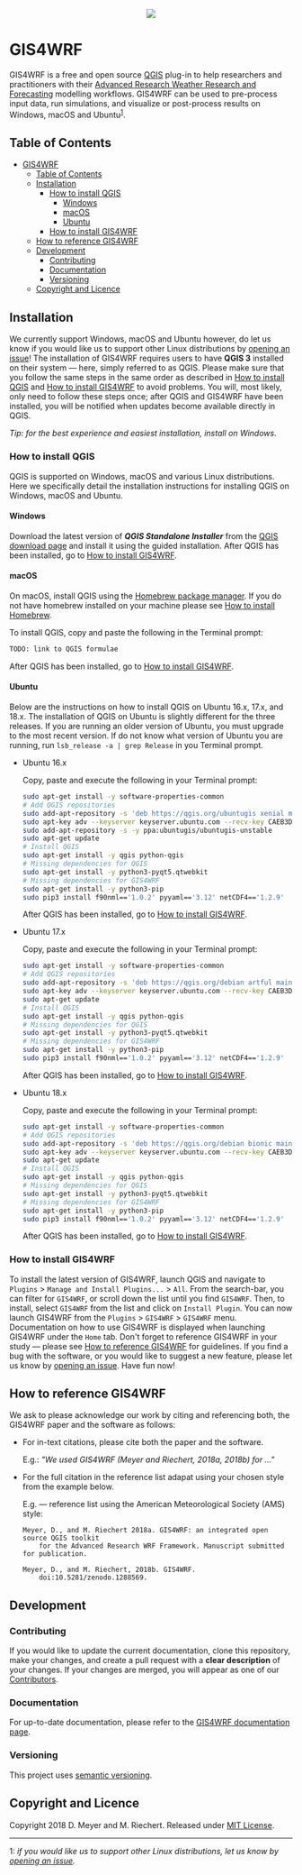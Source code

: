 <p align="center"><img src="https://github.com/GIS4WRF/gis4wrf-docs/blob/master/images/gis4wrf.png"></p>

# GIS4WRF
GIS4WRF is a free and open source [QGIS](https://qgis.org/) plug-in to help researchers and practitioners with their [Advanced Research Weather Research and Forecasting](https://www.mmm.ucar.edu/weather-research-and-forecasting-model) modelling workflows. GIS4WRF can be used to pre-process input data, run simulations, and visualize or post-process results on Windows, macOS and Ubuntu<sup>[1](#linux)</sup>.

## Table of Contents
- [GIS4WRF](#gis4wrf)
    - [Table of Contents](#table-of-contents)
    - [Installation](#installation)
        - [How to install QGIS](#how-to-install-qgis)
            - [Windows](#windows)
            - [macOS](#macos)
            - [Ubuntu](#ubuntu)
        - [How to install GIS4WRF](#how-to-install-gis4wrf)
    - [How to reference GIS4WRF](#how-to-reference-gis4wrf)
    - [Development](#development)
        - [Contributing](#contributing)
        - [Documentation](#documentation)
        - [Versioning](#versioning)
    - [Copyright and Licence](#copyright-and-licence)

## Installation
We currently support Windows, macOS and Ubuntu however, do let us know if you would like us to support other Linux distributions by [opening an issue](issues)! The installation of GIS4WRF requires users to have **QGIS 3** installed on their system — here, simply referred to as QGIS. Please make sure that you follow the same steps in the same order as described in [How to install QGIS](#how-to-install-qgis) and [How to install GIS4WRF](#how-to-install-gis4wrf) to avoid problems. You will, most likely, only need to follow these steps once; after QGIS and GIS4WRF have been installed, you will be notified when updates become available directly in QGIS.

*Tip: for the best experience and easiest installation, install on Windows.*

### How to install QGIS
QGIS is supported on Windows, macOS and various Linux distributions. Here we specifically detail the installation instructions for installing QGIS on Windows, macOS and Ubuntu.

#### Windows
Download the latest version of ***QGIS Standalone Installer*** from the [QGIS download page](https://www.qgis.org/en/site/forusers/download#windows) and install it using the guided installation. After QGIS has been installed, go to [How to install GIS4WRF](#how-to-install-gis4wrf).

#### macOS
On macOS, install QGIS using the  [Homebrew package manager](https://brew.sh/). If you do not have homebrew installed on your machine please see [How to install Homebrew](https://brew.sh/).

To install QGIS, copy and paste the following in the Terminal prompt:

```bash
TODO: link to QGIS formulae
```
After QGIS has been installed, go to [How to install GIS4WRF](#how-to-install-gis4wrf).

#### Ubuntu
Below are the instructions on how to install QGIS on Ubuntu 16.x, 17.x, and 18.x. The installation of QGIS on Ubuntu is slightly different for the three releases. If you are running an older version of Ubuntu, you must upgrade to the most recent version. If do not know what version of Ubuntu you are running, run `lsb_release -a | grep Release` in you Terminal prompt.

- Ubuntu 16.x

    Copy, paste and execute the following in your Terminal prompt:
    ```bash
    sudo apt-get install -y software-properties-common
    # Add QGIS repositories
    sudo add-apt-repository -s 'deb https://qgis.org/ubuntugis xenial main'
    sudo apt-key adv --keyserver keyserver.ubuntu.com --recv-key CAEB3DC3BDF7FB45
    sudo add-apt-repository -s -y ppa:ubuntugis/ubuntugis-unstable
    sudo apt-get update
    # Install QGIS
    sudo apt-get install -y qgis python-qgis
    # Missing dependencies for QGIS
    sudo apt-get install -y python3-pyqt5.qtwebkit
    # Missing dependencies for GIS4WRF
    sudo apt-get install -y python3-pip
    sudo pip3 install f90nml=='1.0.2' pyyaml=='3.12' netCDF4=='1.2.9'
    ```
    After QGIS has been installed, go to [How to install GIS4WRF](#how-to-install-gis4wrf).

- Ubuntu 17.x

    Copy, paste and execute the following in your Terminal prompt:
    ```bash
    sudo apt-get install -y software-properties-common
    # Add QGIS repositories
    sudo add-apt-repository -s 'deb https://qgis.org/debian artful main'
    sudo apt-key adv --keyserver keyserver.ubuntu.com --recv-key CAEB3DC3BDF7FB45
    sudo apt-get update
    # Install QGIS
    sudo apt-get install -y qgis python-qgis
    # Missing dependencies for QGIS
    sudo apt-get install -y python3-pyqt5.qtwebkit
    # Missing dependencies for GIS4WRF
    sudo apt-get install -y python3-pip
    sudo pip3 install f90nml=='1.0.2' pyyaml=='3.12' netCDF4=='1.2.9'
    ```
    After QGIS has been installed, go to [How to install GIS4WRF](#how-to-install-gis4wrf).

- Ubuntu 18.x

    Copy, paste and execute the following in your Terminal prompt:
    ```bash
    sudo apt-get install -y software-properties-common
    # Add QGIS repositories
    sudo add-apt-repository -s 'deb https://qgis.org/debian bionic main'
    sudo apt-key adv --keyserver keyserver.ubuntu.com --recv-key CAEB3DC3BDF7FB45
    sudo apt-get update
    # Install QGIS
    sudo apt-get install -y qgis python-qgis
    # Missing dependencies for QGIS
    sudo apt-get install -y python3-pyqt5.qtwebkit
    # Missing dependencies for GIS4WRF
    sudo apt-get install -y python3-pip
    sudo pip3 install f90nml=='1.0.2' pyyaml=='3.12' netCDF4=='1.2.9'
    ```
    After QGIS has been installed, go to [How to install GIS4WRF](#how-to-install-gis4wrf).

### How to install GIS4WRF
To install the latest version of GIS4WRF, launch QGIS and navigate to `Plugins` > `Manage and Install Plugins...` > `All`. From the search-bar, you can filter for `GIS4WRF`, or scroll down the list until you find `GIS4WRF`. Then, to install, select `GIS4WRF` from the list and click on `Install Plugin`. You can now launch GIS4WRF from the `Plugins` > `GIS4WRF` > `GIS4WRF` menu. Documentation on how to use GIS4WRF is displayed when launching GIS4WRF under the `Home` tab. Don't forget to reference GIS4WRF in your study — please see [How to reference GIS4WRF](#how-to-reference-gis4wrf) for guidelines. If you find a bug with the software, or you would like to suggest a new feature, please let us know by [opening an issue](https://github.com/GIS4WRF/gis4wrf/issues). Have fun now!

## How to reference GIS4WRF
We ask to please acknowledge our work by citing and referencing both, the GIS4WRF paper and the software as follows:

- For in-text citations, please cite both the paper and the software.

    E.g.: *"We used GIS4WRF (Meyer and Riechert, 2018a, 2018b) for ..."*

- For the full citation in the reference list adapat using your chosen style from the example below.

    E.g. — reference list using the American Meteorological Society (AMS) style:

    ```
    Meyer, D., and M. Riechert 2018a. GIS4WRF: an integrated open source QGIS toolkit
        for the Advanced Research WRF Framework. Manuscript submitted for publication.

    Meyer, D., and M. Riechert, 2018b. GIS4WRF.
        doi:10.5281/zenodo.1288569.
    ```

## Development


### Contributing
If you would like to update the current documentation, clone this repository, make your changes, and create a pull request with a **clear description** of your changes. If your changes are merged, you will appear as one of our [Contributors](../graphs/contributors).

### Documentation
For up-to-date documentation, please refer to the [GIS4WRF documentation page](https://github.com/GIS4WRF/gis4wrf-docs).

### Versioning

This project uses [semantic versioning](https://semver.org/).



## Copyright and Licence
Copyright 2018 D. Meyer and M. Riechert.
Released under [MIT License](LICENSE.txt).

---

<a name="linux">1</a>: *if you would like us to support other Linux distributions, let us know by [opening an issue](https://github.com/GIS4WRF/gis4wrf/issues).*
